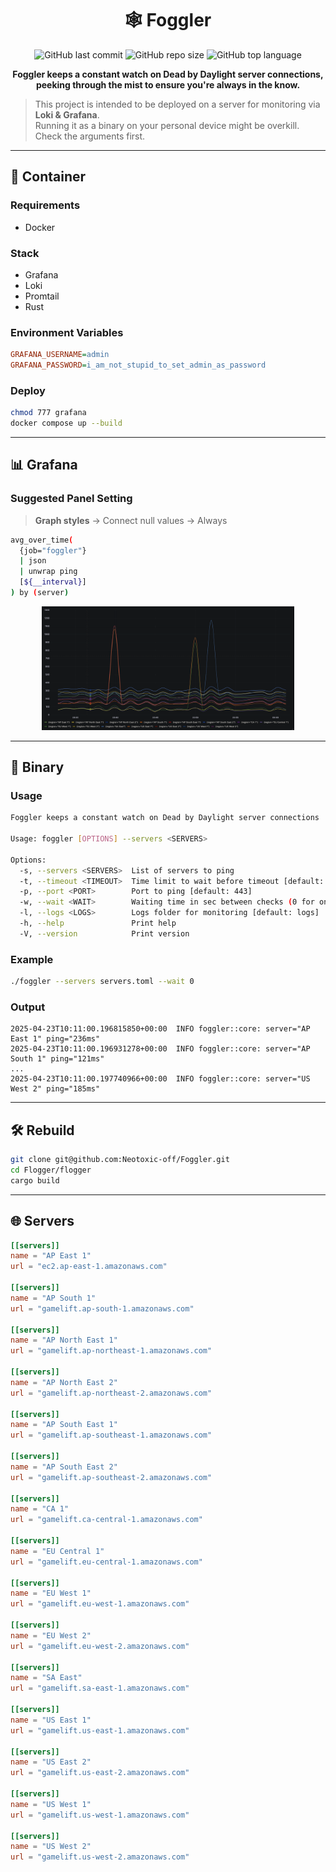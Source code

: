 <div align="center">
  <h1>🕸️ Foggler</h1>

  <img src="https://img.shields.io/github/last-commit/Neotoxic-off/foggler" alt="GitHub last commit">
  <img src="https://img.shields.io/github/repo-size/Neotoxic-off/foggler" alt="GitHub repo size">
  <img src="https://img.shields.io/github/languages/top/Neotoxic-off/foggler" alt="GitHub top language">

  <p><strong>Foggler keeps a constant watch on Dead by Daylight server connections, peeking through the mist to ensure you're always in the know.</strong></p>
</div>

> This project is intended to be deployed on a server for monitoring via **Loki & Grafana**.  
> Running it as a binary on your personal device might be overkill. Check the arguments first.

---

## 🐳 Container

### Requirements
- Docker

### Stack
- Grafana
- Loki
- Promtail
- Rust

### Environment Variables
```ini
GRAFANA_USERNAME=admin
GRAFANA_PASSWORD=i_am_not_stupid_to_set_admin_as_password
```

### Deploy
```sh
chmod 777 grafana
docker compose up --build
```

---

## 📊 Grafana

### Suggested Panel Setting
> **Graph styles** → Connect null values → Always

```bash
avg_over_time(
  {job="foggler"}
  | json
  | unwrap ping
  [${__interval}]
) by (server)
```

<p align="center">
  <img src="images/image.png" width="80%" height="80%"/>
</p>

---

## 🔧 Binary

### Usage
```sh
Foggler keeps a constant watch on Dead by Daylight server connections

Usage: foggler [OPTIONS] --servers <SERVERS>

Options:
  -s, --servers <SERVERS>  List of servers to ping
  -t, --timeout <TIMEOUT>  Time limit to wait before timeout [default: 3]
  -p, --port <PORT>        Port to ping [default: 443]
  -w, --wait <WAIT>        Waiting time in sec between checks (0 for one-time) [default: 600]
  -l, --logs <LOGS>        Logs folder for monitoring [default: logs]
  -h, --help               Print help
  -V, --version            Print version
```

### Example
```sh
./foggler --servers servers.toml --wait 0
```

### Output
```log
2025-04-23T10:11:00.196815850+00:00  INFO foggler::core: server="AP East 1" ping="236ms"
2025-04-23T10:11:00.196931278+00:00  INFO foggler::core: server="AP South 1" ping="121ms"
...
2025-04-23T10:11:00.197740966+00:00  INFO foggler::core: server="US West 2" ping="185ms"
```

---

## 🛠️ Rebuild
```sh
git clone git@github.com:Neotoxic-off/Foggler.git
cd Flogger/flogger
cargo build
```

---

## 🌐 Servers

```toml
[[servers]]
name = "AP East 1"
url = "ec2.ap-east-1.amazonaws.com"

[[servers]]
name = "AP South 1"
url = "gamelift.ap-south-1.amazonaws.com"

[[servers]]
name = "AP North East 1"
url = "gamelift.ap-northeast-1.amazonaws.com"

[[servers]]
name = "AP North East 2"
url = "gamelift.ap-northeast-2.amazonaws.com"

[[servers]]
name = "AP South East 1"
url = "gamelift.ap-southeast-1.amazonaws.com"

[[servers]]
name = "AP South East 2"
url = "gamelift.ap-southeast-2.amazonaws.com"

[[servers]]
name = "CA 1"
url = "gamelift.ca-central-1.amazonaws.com"

[[servers]]
name = "EU Central 1"
url = "gamelift.eu-central-1.amazonaws.com"

[[servers]]
name = "EU West 1"
url = "gamelift.eu-west-1.amazonaws.com"

[[servers]]
name = "EU West 2"
url = "gamelift.eu-west-2.amazonaws.com"

[[servers]]
name = "SA East"
url = "gamelift.sa-east-1.amazonaws.com"

[[servers]]
name = "US East 1"
url = "gamelift.us-east-1.amazonaws.com"

[[servers]]
name = "US East 2"
url = "gamelift.us-east-2.amazonaws.com"

[[servers]]
name = "US West 1"
url = "gamelift.us-west-1.amazonaws.com"

[[servers]]
name = "US West 2"
url = "gamelift.us-west-2.amazonaws.com"
```
